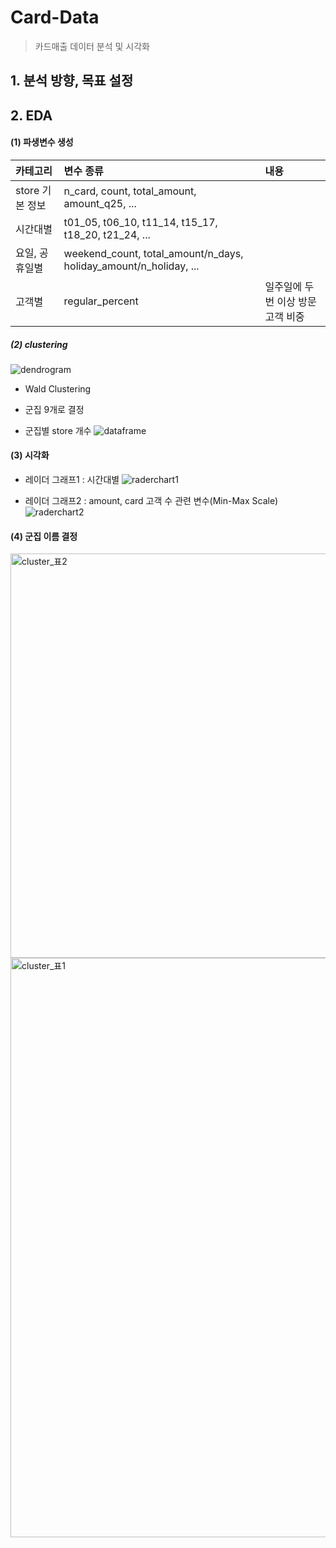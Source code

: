 # Card-Data
> 카드매출 데이터 분석 및 시각화

## 1. 분석 방향, 목표 설정
## 2. EDA
#### (1) 파생변수 생성


|카테고리 | 변수 종류 | 내용 |
|:---|:----|:----|
|store 기본 정보 | n_card, count, total_amount, amount_q25, ... |  |
|시간대별 | t01_05,	t06_10,	t11_14,	t15_17,	t18_20,	t21_24, ...	 |  |
|요일, 공휴일별 | weekend_count, total_amount/n_days, holiday_amount/n_holiday, ... |  |
|고객별 | regular_percent | 일주일에 두번 이상 방문 고객 비중|










##### (2) clustering
![dendrogram](https://user-images.githubusercontent.com/44764167/107139647-40362800-6960-11eb-9b70-93fe40b8aefb.png)

- Wald Clustering
- 군집 9개로 결정

- 군집별 store 개수
![dataframe](https://user-images.githubusercontent.com/44764167/107139646-3f9d9180-6960-11eb-9906-a8f00d773d73.JPG)


#### (3) 시각화
- 레이더 그래프1 : 시간대별
![raderchart1](https://user-images.githubusercontent.com/44764167/107139644-3dd3ce00-6960-11eb-9464-fce9fecdf8d9.png)


- 레이더 그래프2 : amount, card 고객 수 관련 변수(Min-Max Scale)
![raderchart2](https://user-images.githubusercontent.com/44764167/107139645-3f04fb00-6960-11eb-9342-6dd9be6e4f1e.png)



#### (4) 군집 이름 결정
<img width="647" alt="cluster_표2" src="https://user-images.githubusercontent.com/44764167/107140548-17189600-6966-11eb-9444-f94ac8db0778.png">
<img width="927" alt="cluster_표1" src="https://user-images.githubusercontent.com/44764167/107140549-17b12c80-6966-11eb-92bb-730456b9ead9.png">
